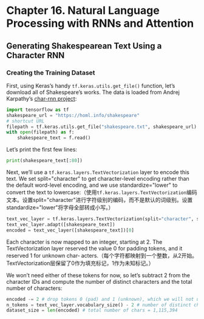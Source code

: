 # Chapter 16. Natural Language Processing with RNNs and Attention

## Generating Shakespearean Text Using a Character RNN

### Creating the Training Dataset

First, using Keras’s handy `tf.keras.utils.get_file()` function, let’s download all of
Shakespeare’s works. The data is loaded from Andrej Karpathy’s [char-rnn project](https://github.com/karpathy/char-rnn):

```python
import tensorflow as tf
shakespeare_url = "https://homl.info/shakespeare"
# shortcut URL
filepath = tf.keras.utils.get_file("shakespeare.txt", shakespeare_url)
with open(filepath) as f:
    shakespeare_text = f.read()
```

Let’s print the first few lines:

```python
print(shakespeare_text[:80])
```

Next, we’ll use a `tf.keras.layers.TextVectorization` layer to encode this text. We set split="character" to get character-level encoding rather than the default word-level encoding, and we use standardize="lower" to convert the text to lowercase:（使用`tf.keras.layers.TextVectorization`编码文本。设置split="character"进行字符级别的编码，而不是默认的词级别。设置standardize="lower"将字母全部转成小写。）

```python
text_vec_layer = tf.keras.layers.TextVectorization(split="character", standardize="lower")
text_vec_layer.adapt([shakespeare_text])
encoded = text_vec_layer([shakespeare_text])[0]
```

Each character is now mapped to an integer, starting at 2. The TextVectorization
layer reserved the value 0 for padding tokens, and it reserved 1 for unknown char‐
acters.（每个字符都映射到一个整数，从2开始。TextVectorization层保留了0作为填充标记，1作为未知标记。）

We won’t need either of these tokens for now, so let’s subtract 2 from the
character IDs and compute the number of distinct characters and the total number of
characters:

```python
encoded -= 2 # drop tokens 0 (pad) and 1 (unknown), which we will not use
n_tokens = text_vec_layer.vocabulary_size() - 2 # number of distinct chars = 39
dataset_size = len(encoded) # total number of chars = 1,115,394
```
